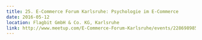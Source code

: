 ```yaml
---
title: 25. E-Commerce Forum Karlsruhe: Psychologie im E-Commerce
date: 2016-05-12
location: Flagbit GmbH & Co. KG, Karlsruhe
link: http://www.meetup.com/E-Commerce-Forum-Karlsruhe/events/228698985/
---
```

